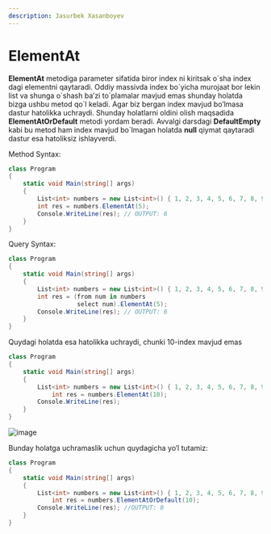 ```yaml
---
description: Jasurbek Xasanboyev
---
```


# ElementAt

**ElementAt** metodiga parameter sifatida biror index ni kiritsak o\`sha index dagi elementni qaytaradi. Oddiy massivda index bo\`yicha murojaat bor lekin list va shunga o\`shash ba’zi to\`plamalar mavjud emas shunday holatda bizga ushbu metod qo\`l keladi. Agar biz bergan index mavjud bo’lmasa dastur hatolikka uchraydi. Shunday holatlarni oldini olish maqsadida **ElementAtOrDefault** metodi yordam beradi. Avvalgi darsdagi **DefaultEmpty** kabi bu metod ham index mavjud bo\`lmagan holatda **null** qiymat qaytaradi dastur esa hatoliksiz ishlayverdi.

Method Syntax:

```csharp
class Program
{
    static void Main(string[] args)
    {
        List<int> numbers = new List<int>() { 1, 2, 3, 4, 5, 6, 7, 8, 9 };
        int res = numbers.ElementAt(5);
        Console.WriteLine(res); // OUTPUT: 6
    }
}
```

Query Syntax:

```csharp
class Program
{
    static void Main(string[] args)
    {
        List<int> numbers = new List<int>() { 1, 2, 3, 4, 5, 6, 7, 8, 9 };
        int res = (from num in numbers
                   select num).ElementAt(5);
        Console.WriteLine(res); // OUTPUT: 6
    }
}
```

Quydagi holatda esa hatolikka uchraydi, chunki 10-index mavjud emas

```csharp
class Program
{
    static void Main(string[] args)
    {
        List<int> numbers = new List<int>() { 1, 2, 3, 4, 5, 6, 7, 8, 9 };
            int res = numbers.ElementAt(10);
        Console.WriteLine(res);
    }
}
```

![image](https://user-images.githubusercontent.com/81855769/123847020-7e43e080-d92f-11eb-9cb5-517ecf6012b6.png)

Bunday holatga uchramaslik uchun quydagicha yo’l tutamiz:

```csharp
class Program
{
    static void Main(string[] args)
    {
        List<int> numbers = new List<int>() { 1, 2, 3, 4, 5, 6, 7, 8, 9 };
            int res = numbers.ElementAtOrDefault(10);
        Console.WriteLine(res); //OUTPUT: 0
    }
}
```

